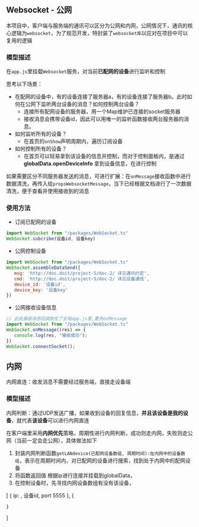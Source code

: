 
## Websocket - 公网
本项目中，客户端与服务端的通讯可以区分为公网和内网，公网情况下，通讯的核心逻辑为`websocket`，为了规范开发，特封装了`websocket库`以应对在项目中可以复用的逻辑

### 模型描述

在`app.js`里挂载`Websocket`服务，对当前**已配网的设备**进行监听和控制

思考以下场景：

- 在配网的设备中，有的设备连接了服务器a，有的设备连接了服务器b。此时如何在公网下监听两台设备的消息？如何控制两台设备？
  - 连接所有配网设备的服务器，用一个Map维护已连接的socket服务器
  - 接收消息会携带设备id，因此可以用唯一的监听函数接收两台服务器的消息。
- 如何监听所有的设备？
  - 在首页的`onShow`声明周期内，遍历订阅设备
- 如何控制所有的设备？
  - 在首页可以轻易拿到该设备的信息并控制，而对于控制面板内，是通过 **globalData.openDeviceInfo** 拿到设备信息，在进行控制
 
 如果需要区分不同服务器发送的消息，可进行扩展：在`onMessage`接收函数中进行数据清洗，再传入给`propsWebsocketMessage`，当下已经根据文档进行了一次数据清洗，便于查看并使用接收到的消息
### 使用方法
 - 订阅已配网的设备
 ```js
 import WebSocket from "/packages/WebSocket.ts"
 WebSocket.subcribe(设备id, 设备key)
 ```
 - 公网控制设备
 ```js
 import WebSocket from "/packages/WebSocket.ts"
 WebSocket.assembleDataSend({
    msg: 'http://doc.doit/project-5/doc-2/ 详见通讯约定',
    cmd: 'http://doc.doit/project-5/doc-2/ 详见设备通信',
    device_id: '设备id',
    device_key: '设备key'
 })
 ```
 - 公网接收设备信息
 ```js
 // 此处接收消息回调放在了全局app.js里,要先onMessage
 import WebSocket from "/packages/WebSocket.ts"
 WebSocket.onMessage((res) => {
    console.log(res, "接收成功");
 })
 WebSocket.connectSocket();
 ```

## 内网
内网直连：收发消息不需要经过服务端，直接走设备端

### 模型描述
内网判断：通过UDP发送广播，如果收到设备的回复信息，**并且该设备是我的设备**，就代表**该设备**可以进行内网直连

在客户端里采用**内网优先**策略，周期性进行内网判断，成功则走内网，失败则走公网（当前一定会走公网），具体做法如下
1. 封装内网判断函数`getLANdevice(已配网设备数组, 周期时间):在内网中的设备数组`，表示在周期时间内，对已配网的设备进行搜索，找到处于内网中的配网设备
2. 将函数返回值 根据ip进行连接并挂载到globalData，
3. 在控制设备时，先寻找内网设备数组有没有该设备，


[
    {
        ip: ,
        设备id,
        port 5555
    },
    {

    }
]

